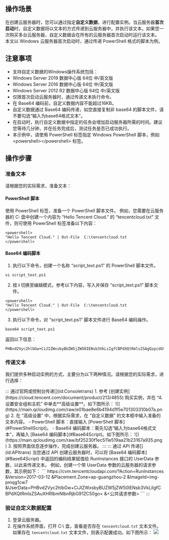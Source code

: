 ## 操作场景

在创建云服务器时，您可以通过指定**自定义数据**，进行配置实例。当云服务器**首次启动**时，自定义数据将以文本的方式传递到云服务器中，并执行该文本。如果您一次购买多台云服务器，自定义数据会在所有的云服务器首次启动时运行该文本。
本文以 Windows 云服务器首次启动时，通过传递 PowerShell 格式的脚本为例。

## 注意事项

- 支持自定义数据的Windows操作系统包括：
 - Windows Server 2019 数据中心版 64位 中/英文版
 - Windows Server 2016 数据中心版 64位 中/英文版
 - Windows Server 2012 R2 数据中心版 64位 中/英文版
- 仅限首次启动云服务器时，通过传递文本执行命令。
- 在 Base64 编码前，自定义数据内容不能超过16KB。
- 自定义数据通过 Base64 编码传递，如您直接复制非 base64 的脚本文件，请不要勾选“输入为base64格式文本”。
- 在启动时，执行自定义数据中指定的任务会增加启动服务器所需的时间。建议您等待几分钟，并在任务完成后，测试任务是否已成功执行。
- 本示例中，请使用 PowerShell 标签指定 Windows PowerShell 脚本，例如 &lt;powershell&gt;&lt;/powershell&gt; 标签。

## 操作步骤

### 准备文本

请根据您的实际需求，准备文本：


#### PowerShell 脚本[](id:PowerShellScript)
使用 PowerShell 标签，准备一个 PowerShell 脚本文件。
例如，您需要在云服务器的 C: 盘中创建一个内容为 “Hello Tencent Cloud.” 的 “tencentcloud.txt” 文件，则可使用 PowerShell 标签准备以下内容：
```
<powershell>
"Hello Tencent Cloud." | Out-File  C:\tencentcloud.txt
</powershell>
```


#### Base64 编码脚本[](id:Base64Script)

1. 执行以下命令，创建一个名称 “script_text.ps1” 的 PowerShell 脚本文件。
```
vi script_text.ps1
```
2. 按 **i** 切换至编辑模式，参考以下内容，写入并保存 “script_text.ps1” 脚本文件。
```
<powershell>
"Hello Tencent Cloud." | Out-File  C:\tencentcloud.txt
</powershell>
```
3. 执行以下命令，对 “script_text.ps1” 脚本文件进行 Base64 编码操作。
```
base64 script_text.ps1
```
返回以下信息：
```
PHBvd2Vyc2hlbGw+CiJIZWxsbyBUZW5jZW50IENsb3VkLiIgfCBPdXQtRmlsZSAgQzpcdGVuY2VudGNsb3VkLnR4dAo8L3Bvd2Vyc2hlbGw+Cg==
```

### 传递文本

我们提供多种启动实例的方式，主要分为以下两种情况。请根据您的实际需求，进行选择：

<dx-tabs>
::: 通过官网或控制台传递[](id:Consoletrans)
1. 参考 [创建实例](https://cloud.tencent.com/document/product/213/4855) 购买实例，并在 “4.设置安全组和主机” 中单击**高级设置**。如下图所示：
![](https://main.qcloudimg.com/raw/e01bae8e6b4194d1f5e701303310b07a.png)
2. 在 “高级设置” 中，根据实际需求，在 “自定义数据” 的文本框中输入准备的文本内容。
 - PowerShell 脚本：直接输入 [PowerShell 脚本](#PowerShellScript)。
 - Base64 编码脚本：需先勾选“输入为base64格式文本”，再输入 [Base64 编码脚本](#Base64Script)。如下图所示：
 ![](https://main.qcloudimg.com/raw/bf25230f1ec511e519aa21b23167a935.png)
3. 按照界面信息逐步操作，完成创建云服务器。
:::
::: 通过 API 传递[](id:APItrans)
当您通过 API 创建云服务器时，可以将 [Base64 编码脚本](#Base64Script) 中返回的编码结果赋值给 RunInstances 接口的 UserData 参数，以此来传递文本。
例如，创建一个带 UserData 参数的云服务器的请求参数，其示例如下：
```
https://cvm.tencentcloudapi.com/?Action=RunInstances
&Version=2017-03-12
&Placement.Zone=ap-guangzhou-2
&ImageId=img-pmqg1cw7
&UserData=PHBvd2Vyc2hlbGw+CiJIZWxsbyBUZW5jZW50IENsb3VkLiIgfCBPdXQtRmlsZSAuXHRlbmNlbnRjbG91ZC50go=
&<公共请求参数>
```
:::
</dx-tabs>



### 验证自定义数据配置

1. 登录云服务器。
2. 在操作系统界面，打开 C:\ 盘，查看是否存在 `tencentcloud.txt` 文本文件。
如果存在 `tencentcloud.txt` 文本文件，则表示配置成功。如下图所示：
![](https://main.qcloudimg.com/raw/23bf8d3fa9202f0c1605dc6edacb22e5.png)


